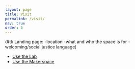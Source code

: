 ```yaml
---
layout: page
title: Visit
permalink: /visit/
nav: true
order: 5
---
```


(#tk Landing page:
-location
-what and who the space is for
-welcoming/social justice language)

* [Use the Lab](/use-the-lab)
* [Use the Makerspace](/makerspace#use-the-makerspace) <!-- Anchor needs to be created in makerspace page, for link to work-->